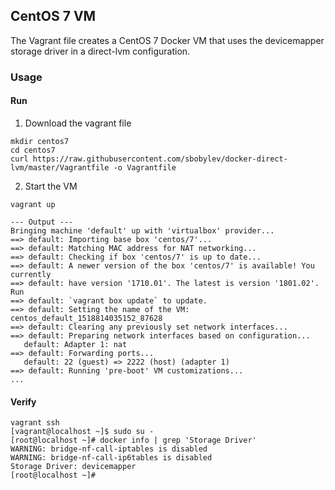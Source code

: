 ## CentOS 7 VM

The Vagrant file creates a CentOS 7 Docker VM that uses the devicemapper storage driver in a direct-lvm configuration. 

### Usage

#### Run
 1. Download the vagrant file
 ```
 mkdir centos7
 cd centos7
 curl https://raw.githubusercontent.com/sbobylev/docker-direct-lvm/master/Vagrantfile -o Vagrantfile
 ```
 2. Start the VM
 ```
 vagrant up
 
 --- Output ---
 Bringing machine 'default' up with 'virtualbox' provider...
==> default: Importing base box 'centos/7'...
==> default: Matching MAC address for NAT networking...
==> default: Checking if box 'centos/7' is up to date...
==> default: A newer version of the box 'centos/7' is available! You currently
==> default: have version '1710.01'. The latest is version '1801.02'. Run
==> default: `vagrant box update` to update.
==> default: Setting the name of the VM: centos_default_1518814035152_87628
==> default: Clearing any previously set network interfaces...
==> default: Preparing network interfaces based on configuration...
    default: Adapter 1: nat
==> default: Forwarding ports...
    default: 22 (guest) => 2222 (host) (adapter 1)
==> default: Running 'pre-boot' VM customizations...
...
 ```
 #### Verify
 
 ```
 vagrant ssh
[vagrant@localhost ~]$ sudo su -
[root@localhost ~]# docker info | grep 'Storage Driver'
WARNING: bridge-nf-call-iptables is disabled
WARNING: bridge-nf-call-ip6tables is disabled
Storage Driver: devicemapper
[root@localhost ~]#
 ```
